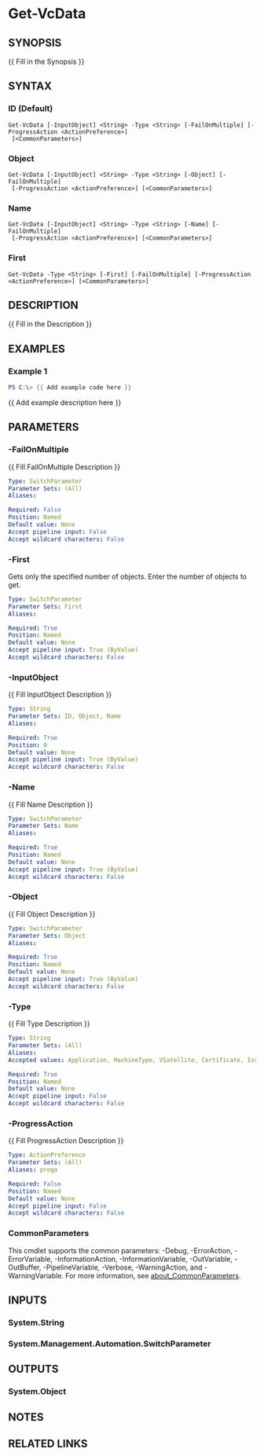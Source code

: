 # Get-VcData

## SYNOPSIS
{{ Fill in the Synopsis }}

## SYNTAX

### ID (Default)
```
Get-VcData [-InputObject] <String> -Type <String> [-FailOnMultiple] [-ProgressAction <ActionPreference>]
 [<CommonParameters>]
```

### Object
```
Get-VcData [-InputObject] <String> -Type <String> [-Object] [-FailOnMultiple]
 [-ProgressAction <ActionPreference>] [<CommonParameters>]
```

### Name
```
Get-VcData [-InputObject] <String> -Type <String> [-Name] [-FailOnMultiple]
 [-ProgressAction <ActionPreference>] [<CommonParameters>]
```

### First
```
Get-VcData -Type <String> [-First] [-FailOnMultiple] [-ProgressAction <ActionPreference>] [<CommonParameters>]
```

## DESCRIPTION
{{ Fill in the Description }}

## EXAMPLES

### Example 1
```powershell
PS C:\> {{ Add example code here }}
```

{{ Add example description here }}

## PARAMETERS

### -FailOnMultiple
{{ Fill FailOnMultiple Description }}

```yaml
Type: SwitchParameter
Parameter Sets: (All)
Aliases:

Required: False
Position: Named
Default value: None
Accept pipeline input: False
Accept wildcard characters: False
```

### -First
Gets only the specified number of objects.
Enter the number of objects to get.

```yaml
Type: SwitchParameter
Parameter Sets: First
Aliases:

Required: True
Position: Named
Default value: None
Accept pipeline input: True (ByValue)
Accept wildcard characters: False
```

### -InputObject
{{ Fill InputObject Description }}

```yaml
Type: String
Parameter Sets: ID, Object, Name
Aliases:

Required: True
Position: 0
Default value: None
Accept pipeline input: True (ByValue)
Accept wildcard characters: False
```

### -Name
{{ Fill Name Description }}

```yaml
Type: SwitchParameter
Parameter Sets: Name
Aliases:

Required: True
Position: Named
Default value: None
Accept pipeline input: True (ByValue)
Accept wildcard characters: False
```

### -Object
{{ Fill Object Description }}

```yaml
Type: SwitchParameter
Parameter Sets: Object
Aliases:

Required: True
Position: Named
Default value: None
Accept pipeline input: True (ByValue)
Accept wildcard characters: False
```

### -Type
{{ Fill Type Description }}

```yaml
Type: String
Parameter Sets: (All)
Aliases:
Accepted values: Application, MachineType, VSatellite, Certificate, IssuingTemplate, Team

Required: True
Position: Named
Default value: None
Accept pipeline input: False
Accept wildcard characters: False
```

### -ProgressAction
{{ Fill ProgressAction Description }}

```yaml
Type: ActionPreference
Parameter Sets: (All)
Aliases: proga

Required: False
Position: Named
Default value: None
Accept pipeline input: False
Accept wildcard characters: False
```

### CommonParameters
This cmdlet supports the common parameters: -Debug, -ErrorAction, -ErrorVariable, -InformationAction, -InformationVariable, -OutVariable, -OutBuffer, -PipelineVariable, -Verbose, -WarningAction, and -WarningVariable. For more information, see [about_CommonParameters](http://go.microsoft.com/fwlink/?LinkID=113216).

## INPUTS

### System.String
### System.Management.Automation.SwitchParameter
## OUTPUTS

### System.Object
## NOTES

## RELATED LINKS
